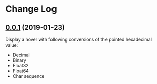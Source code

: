 # Change Log

## [0.0.1] (2019-01-23)

Display a hover with following conversions of the pointed hexadecimal value:
  - Decimal
  - Binary
  - Float32
  - Float64
  - Char sequence



[0.0.1]: https://github.com/mateuszchudyk/vscode-hexinspector/commit/165f3ed7caeed85a803346ce4e36781e25abb1ce
